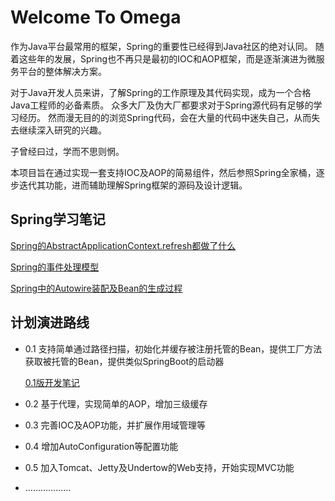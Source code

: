 # Welcome To Omega

作为Java平台最常用的框架，Spring的重要性已经得到Java社区的绝对认同。
随着这些年的发展，Spring也不再只是最初的IOC和AOP框架，而是逐渐演进为微服务平台的整体解决方案。

对于Java开发人员来讲，了解Spring的工作原理及其代码实现，成为一个合格Java工程师的必备素质。
众多大厂及伪大厂都要求对于Spring源代码有足够的学习经历。
然而漫无目的的浏览Spring代码，会在大量的代码中迷失自己，从而失去继续深入研究的兴趣。

子曾经曰过，学而不思则惘。

本项目旨在通过实现一套支持IOC及AOP的简易组件，然后参照Spring全家桶，逐步迭代其功能，进而辅助理解Spring框架的源码及设计逻辑。

## Spring学习笔记

[Spring的AbstractApplicationContext.refresh都做了什么](document/learn_note/20220512_spring_context_refresh.md)

[Spring的事件处理模型](document/learn_note/20220513_spring_event.md)

[Spring中的Autowire装配及Bean的生成过程](document/learn_note/20220524_spring_beanCreation.md)

## 计划演进路线

- 0.1 支持简单通过路径扫描，初始化并缓存被注册托管的Bean，提供工厂方法获取被托管的Bean，提供类似SpringBoot的启动器

    [0.1版开发笔记](document/V-0.1_release_note.md)
- 0.2 基于代理，实现简单的AOP，增加三级缓存
- 0.3 完善IOC及AOP功能，并扩展作用域管理等
- 0.4 增加AutoConfiguration等配置功能
- 0.5 加入Tomcat、Jetty及Undertow的Web支持，开始实现MVC功能
- ………………

